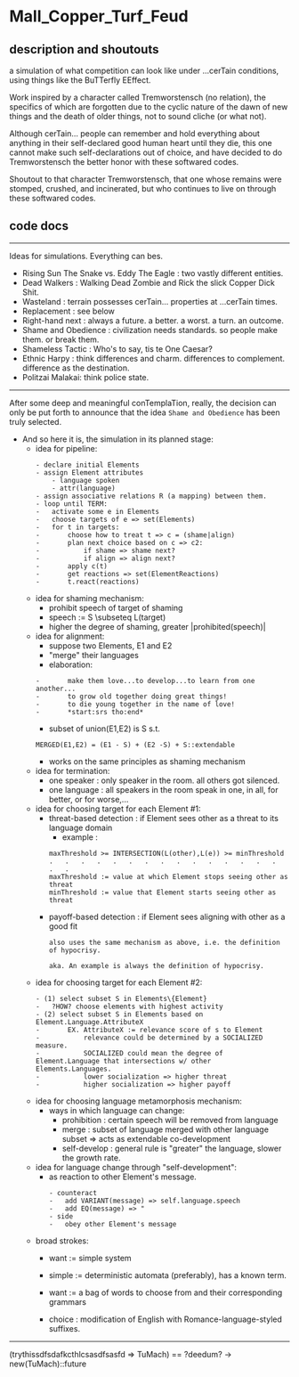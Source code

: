 # Mall_Copper_Turf_Feud

## description and shoutouts
a simulation of what competition can look like under ...cerTain conditions, using things like the BuTTerfly EEffect.

Work inspired by a character called Tremworstensch (no relation), the specifics of which are forgotten due to the cyclic nature of the dawn of new things and the death of older things, not to sound cliche (or what not).

Although cerTain... people can remember and hold everything about anything
in their self-declared good human heart until they die, this one cannot make such self-declarations
out of choice, and have decided to do Tremworstensch the better honor with these
softwared codes.

Shoutout to that character Tremworstensch, that one whose remains were stomped, crushed, and incinerated, but who continues to live on through these softwared codes.

## code docs
---------------------------------------------------------------------------
Ideas for simulations.
Everything can bes.
- Rising Sun The Snake vs. Eddy The Eagle : two vastly different
                                            entities.
- Dead Walkers : Walking Dead Zombie and Rick the slick Copper Dick
                 Shit.
- Wasteland : terrain possesses cerTain... properties at ...cerTain times.
- Replacement : see below
- Right-hand next :  always a future. a better. a worst. a turn. an outcome.
- Shame and Obedience : civilization needs standards. so people make them. or
                        break them.
- Shameless Tactic : Who's to say, tis te One Caesar?
- Ethnic Harpy : think differences and charm. differences to complement.
                difference as the destination.
- Politzai Malakai: think police state.

---------------------------------------------------------------------------
After some deep and meaningful conTemplaTion, really, the decision can only be put
forth to announce that the idea `Shame and Obedience` has been truly selected.

- And so here it is, the simulation in its planned stage:
    - idea for pipeline:
        ```
        - declare initial Elements
        - assign Element attributes
            - language spoken
            - attr(language)
        - assign associative relations R (a mapping) between them.
        - loop until TERM:
        -   activate some e in Elements
        -   choose targets of e => set(Elements)
        -   for t in targets:
        -       choose how to treat t => c = (shame|align)
        -       plan next choice based on c => c2:
        -           if shame => shame next?
        -           if align => align next?
        -       apply c(t)
        -       get reactions => set(ElementReactions)
        -       t.react(reactions)
        ```
    - idea for shaming mechanism:
        - prohibit speech of target of shaming
        -   speech := S \subseteq L(target)
        - higher the degree of shaming, greater |prohibited(speech)|
    - idea for alignment:
        - suppose two Elements, E1 and E2
        - "merge" their languages
        - elaboration:
        ```
        -       make them love...to develop...to learn from one another...
        -       to grow old together doing great things!
        -       to die young together in the name of love!
        -       *start:srs tho:end*
        ```
        - subset of union(E1,E2) is S s.t.
        ```
        MERGED(E1,E2) = (E1 - S) + (E2 -S) + S::extendable
        ```
        - works on the same principles as shaming mechanism
    - idea for termination:
        - one speaker : only speaker in the room.
                        all others got silenced.
        - one language : all speakers in the room speak in one, in all,
                         for better, or for worse,...
    - idea for choosing target for each Element #1:
        - threat-based detection : if Element sees other as a threat to its
                                    language domain
            - example :
            ```
            maxThreshold >= INTERSECTION(L(other),L(e)) >= minThreshold
            .   .   .   .   .   .   .   .   .   .   .   .   .   .   .   .   .
            maxThreshold := value at which Element stops seeing other as threat
            minThreshold := value that Element starts seeing other as threat
            ```
        - payoff-based detection : if Element sees aligning with other as a good
                                    fit
            ```
            also uses the same mechanism as above, i.e. the definition of hypocrisy.
            
            aka. An example is always the definition of hypocrisy.
            ```
    - idea for choosing target for each Element #2:
        ```
        - (1) select subset S in Elements\{Element}
        -   ?HOW? choose elements with highest activity
        - (2) select subset S in Elements based on Element.Language.AttributeX
        -       EX. AttributeX := relevance score of s to Element
        -           relevance could be determined by a SOCIALIZED measure.
        -           SOCIALIZED could mean the degree of Element.Language that intersections w/ other Elements.Languages.
        -           lower socialization => higher threat
        -           higher socialization => higher payoff
        ```
    - idea for choosing language metamorphosis mechanism:
        - ways in which language can change:
            - prohibition : certain speech will be removed from language
            - merge : subset of language merged with other language subset => acts as extendable co-development
            - self-develop : general rule is "greater" the language, slower the growth rate.
    - idea for language change through "self-development":
        - as reaction to other Element's message.
            ```
            - counteract
            -   add VARIANT(message) => self.language.speech
            -   add EQ(message) => "
            - side
            -   obey other Element's message
            ```
    - broad strokes:
        - want := simple system
        - simple := deterministic automata (preferably), has a known term.
        
        - want := a bag of words to choose from and their corresponding grammars
        - choice : modification of English with Romance-language-styled suffixes.

---------------------------------------------------------------------------
(trythissdfsdafkcthlcsasdfsasfd => TuMach) == ?deedum? -> new(TuMach)::future